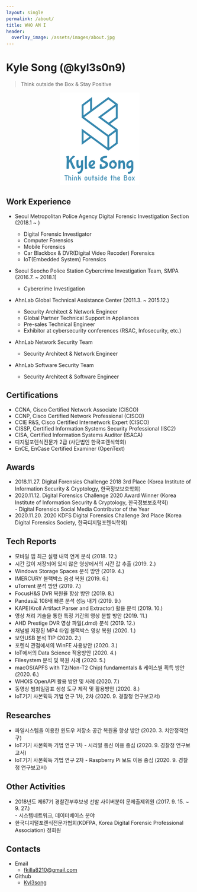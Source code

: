 ```yaml
---
layout: single
permalink: /about/
title: WHO AM I
header:
  overlay_image: /assets/images/about.jpg
---
```


# Kyle Song (@kyl3s0n9)

> Think outside the Box & Stay Positive

<center><img src="/assets/photo/logo.png"></center>



## Work Experience

- Seoul Metropolitan Police Agency Digital Forensic Investigation Section (2018.1 ~ )
  - Digital Forensic Investigator
  - Computer Forensics
  - Mobile Forensics
  - Car Blackbox & DVR(Digital Video Recoder) Forensics
  - IoT(Embedded System) Forensics

- Seoul Seocho Police Station Cybercrime Investigation Team, SMPA (2016.7. ~ 2018.1)
  - Cybercrime Investigation
  
- AhnLab Global Technical Assistance Center (2011.3. ~ 2015.12.)
  - Security Architect & Network Engineer
  - Global Partner Technical Support in Appliances
  - Pre-sales Technical Engineer
  - Exhibitor at cybersecurity conferences (RSAC, Infosecurity, etc.)

- AhnLab Network Security Team
  - Security Architect & Network Engineer

- AhnLab Software Security Team
  - Security Architect & Software Engineer


## Certifications

- CCNA, Cisco Certified Network Associate (CISCO)
- CCNP, Cisco Certified Network Professional (CISCO)
- CCIE R&S, Cisco Certified Internetwork Expert (CISCO)
- CISSP, Certified Information Systems Security Professional (ISC2)
- CISA, Certified Information Systems Auditor (ISACA)
- 디지털포렌식전문가 2급 (사단법인 한국포렌식학회)
- EnCE, EnCase Certified Examiner (OpenText)

## Awards

- 2018.11.27. Digital Forensics Challenge 2018 3rd Place (Korea Institute of Information Security & Cryptology, 한국정보보호학회)
- 2020.11.12. Digital Forensics Challenge 2020 Award Winner (Korea Institute of Information Security & Cryptology, 한국정보보호학회)  
  \- Digital Forensics Social Media Contributor of the Year  
- 2020.11.20. 2020 KDFS Digital Forensics Challenge 3rd Place (Korea Digital Forensics Society, 한국디지털포렌식학회)

## Tech Reports

- 모바일 앱 최근 실행 내역 연계 분석 (2018. 12.)
- 시간 값이 저장되어 있지 않은 영상에서의 시간 값 추출 (2019. 2.)
- Windows Storage Spaces 분석 방안 (2019. 4.)
- IMERCURY 블랙박스 음성 복원 (2019. 6.)
- uTorrent 분석 방안 (2019. 7.)
- FocusH&S DVR 복원율 향상 방안 (2019. 8.)
- Pandas로 108배 빠른 분석 성능 내기 (2019. 9.)
- KAPE(Kroll Artifact Parser and Extractor) 활용 분석 (2019. 10.)
- 영상 처리 기술을 통한 특정 기간의 영상 분할 방안 (2019. 11.)
- AHD Prestige DVR 영상 파일(.dmd) 분석 (2019. 12.)
- 채널별 저장된 MP4 타입 블랙박스 영상 복원 (2020. 1.)
- 보안USB 분석 TIP (2020. 2.)
- 포렌식 관점에서의 WinFE 사용방안 (2020. 3.)
- IoT에서의 Data Science 적용방안 (2020. 4.)
- Filesystem 분석 및 복원 사례 (2020. 5.)
- macOS(APFS with T2/Non-T2 Chip) fundamentals & 케이스별 획득 방안 (2020. 6.)
- WHOIS OpenAPI 활용 방안 및 사례 (2020. 7.)
- 동영상 범죄일람표 생성 도구 제작 및 활용방안 (2020. 8.)
- IoT기기 사본획득 기법 연구 1차, 2차 (2020. 9. 경찰청 연구보고서)

## Researches

- 파일시스템을 이용한 윈도우 저장소 공간 복원율 향상 방안 (2020. 3. 치안정책연구)
- IoT기기 사본획득 기법 연구 1차 - 시리얼 통신 이용 중심 (2020. 9. 경찰청 연구보고서)
- IoT기기 사본획득 기법 연구 2차 - Raspberry Pi 보드 이용 중심 (2020. 9. 경찰청 연구보고서)

## Other Activities

- 2018년도 제67기 경찰간부후보생 선발 사이버분야 문제출제위원 (2017. 9. 15. ~  9. 27.)  
  \- 시스템네트워크, 데이터베이스 분야
- 한국디지털포렌식전문가협회(KDFPA, Korea Digital Forensic Professional Association) 정회원

## Contacts

- Email
  - <fkilla8210@gmail.com>
- Github
  - [Kyl3song](https://github.com/kyl3song)

